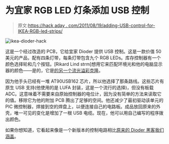 # 为宜家 RGB LED 灯条添加 USB 控制

> 原文:[https://hack aday . com/2011/08/19/adding-USB-control-for-IKEA-RGB-led-strips/](https://hackaday.com/2011/08/19/adding-usb-control-for-ikea-rgb-led-strips/)

![](../Images/77b6392afc6377e15d424d1fb2103ff6.png "ikea-dioder-hack")

这是一个经过改造的 PCB，它给宜家 Dioder 提供 USB 控制。这是一款价值 50 美元的产品，配有四条灯带，每条灯带包含九个 RGB LEDs。库存控制器有一个颜色选择轮和几个按钮。[Rikard Lind strm]想用它来匹配环境光和他的电脑显示器的颜色——是的，它是[的另一个流光溢彩克隆](http://hackaday.com/2011/08/01/adding-ambilight-clone-system-to-your-home-theater-just-got-a-big-price-cut/)。

因为他手头已经有一堆 AT90USB162 芯片，所以他选择了那条路线。这些芯片有原生 USB 支持(他使用的是 LUFA 封装，这是一个流行的选择)，但没有板载 ADC。这意味着不需要来自原始控制器的电位计，因为没有简单的方法来读取它的值。移除它为他的附加 PCB 腾出了足够的空间。他还减少了最初驱动该单元的 PIC 微控制器，焊接到空的焊盘上，以便连接自己的电路板。成品放回原来的外壳，唯一可见的变化是增加了一根 USB 电缆。现在，他可以用自己编写的程序拨出颜色。

如果你想知道，它看起来像是一个新版本的控制电路相比[原来的 Dioder 黑客我们涵盖](http://hackaday.com/2009/12/29/ikea-dioder-hack/)。